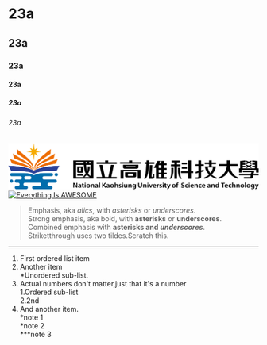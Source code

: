 # 23a
## 23a
### 23a
#### 23a
##### 23a
###### 23a
![NKUST](nkust.png "高科大")
[![Everything Is AWESOME](https://img.youtube.com/vi/StTqXEQ2l-Y/0.jpg)](https://www.youtube.com/watch?v=StTqXEQ2l-Y "Everything Is AWESOME")

> Emphasis, aka *alics*, with *asterisks* or *underscores*.  
> Strong emphasis, aka bold, with **asterisks** or **underscores**.  
> Combined emphasis with **asterisks and _underscores_**.  
> Striketthrough uses two tildes.~~Scratch this.~~

***
1. First ordered list item  
2. Another item  
 *Unordered sub-list.  
3. Actual numbers don't matter,just that it's a number  
    1.Ordered sub-list   
    2.2nd  
4. And another item.  
    *note 1   
    *note 2  
 ***note 3  
